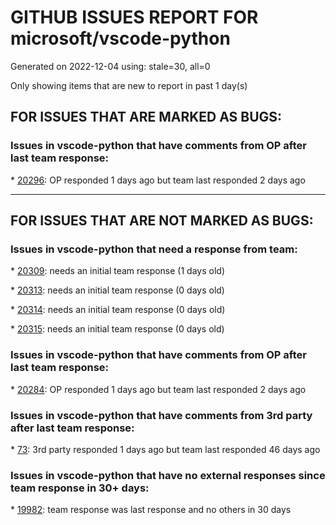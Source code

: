 
# GITHUB ISSUES REPORT FOR microsoft/vscode-python


Generated on 2022-12-04 using: stale=30, all=0


Only showing items that are new to report in past 1 day(s)


## FOR ISSUES THAT ARE MARKED AS BUGS:


### Issues in vscode-python that have comments from OP after last team response:


\* [20296](https://github.com/microsoft/vscode-python/issues/20296 "Restarting Extension Hub too Many Times"): OP responded 1 days ago but team last responded 2 days ago

---

## FOR ISSUES THAT ARE NOT MARKED AS BUGS:


### Issues in vscode-python that need a response from team:


\* [20309](https://github.com/microsoft/vscode-python/issues/20309 "Mistranslation in Interpreter Selection Dialog"): needs an initial team response (1 days old)

\* [20313](https://github.com/microsoft/vscode-python/issues/20313 "Jedi LSP Tests fail"): needs an initial team response (0 days old)

\* [20314](https://github.com/microsoft/vscode-python/issues/20314 "Double rename (F2) cause source code mess up in a python file"): needs an initial team response (0 days old)

\* [20315](https://github.com/microsoft/vscode-python/issues/20315 "Can't start Jupyter"): needs an initial team response (0 days old)

### Issues in vscode-python that have comments from OP after last team response:


\* [20284](https://github.com/microsoft/vscode-python/issues/20284 "Weird console popups"): OP responded 1 days ago but team last responded 2 days ago

### Issues in vscode-python that have comments from 3rd party after last team response:


\* [73](https://github.com/microsoft/vscode-python/issues/73 "Feature suggestion: run Django unittests"): 3rd party responded 1 days ago but team last responded 46 days ago

### Issues in vscode-python that have no external responses since team response in 30+ days:


\* [19982](https://github.com/microsoft/vscode-python/issues/19982 "Breaks code folding in ordinary python files"): team response was last response and no others in 30 days
